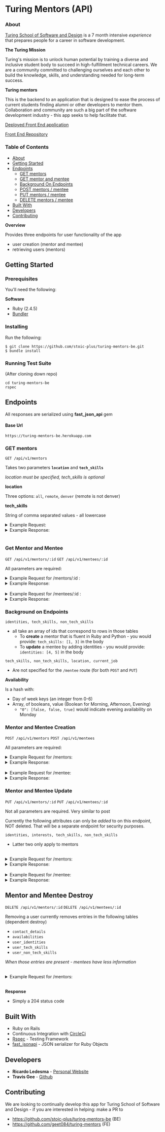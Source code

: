 # Turing Mentors (API)

### About

[Turing School of Software and Design](https://turing.io/) is a 7 month intensive _experience_ that prepares people for a career in software development.

__The Turing Mission__

Turing's mission is to unlock human potential by training a diverse and inclusive student body to succeed in high-fulfillment technical careers. We are a community committed to challenging ourselves and each other to build the knowledge, skills, and understanding needed for long-term success.

__Turing mentors__

This is the backend to an application that is designed to ease the process of current students finding alumni or other developers to mentor them. Collaboration and community are such a big part of the software development industry - this app seeks to help facilitate that.

[Deployed Front End application](https://turing-mentors.herokuapp.com/)

[Front End Repository](https://github.com/geet084/turing-mentors)

### Table of Contents

- [About](#about)
- [Getting Started](#getting-started)
- [Endpoints](#endpoints)
  * [GET mentors](#get-mentors)
  * [GET mentor and mentee](#get-mentor-and-mentee)
  * [Background On Endpoints](#background-on-endpoints)
  * [POST mentors / mentee](#mentor-and-mentee-creation)
  * [PUT mentors / mentee](#mentor-and-mentee-update)
  * [DELETE mentors / mentee](#mentor-and-mentee-destroy)
- [Built With](#built-with)
- [Developers](#developers)
- [Contributing](#contributing)

__Overview__

Provides three endpoints for user functionality of the app
* user creation (mentor and mentee)
* retrieving users (mentors)


## Getting Started

### Prerequisites

You'll need the following:

__Software__
* Ruby (2.4.5)
* [Bundler](https://bundler.io/)

### Installing

Run the following:
```
$ git clone https://github.com/stoic-plus/turing-mentors-be.git
$ bundle install
```

### Running Test Suite

(After cloning down repo)

```
cd turing-mentors-be
rspec
```

## Endpoints

All responses are serialized using __fast_json_api__ gem

#### Base Url

`https://turing-mentors-be.herokuapp.com`


### GET mentors

`GET /api/v1/mentors`

Takes two parameters __`location`__ and __`tech_skills`__

_location must be specified, tech_skills is optional_


__location__

Three options: `all`, `remote`, `denver` (remote is not denver)

__tech_skills__

String of comma separated values - all lowercase

<details><summary>Example Request:</summary>

```
GET /api/v1/mentors?location=all&tech_skills=ruby,python
```

</details>

<details><summary>Example Response:</summary>

```
"data": [
  {
            "id": "5",
            "type": "mentor",
            "attributes": {
                "first_name": "Grace",
                "last_name": "Hopper",
                "cohort": 8210,
                "program": "BE",
                "current_job": "computer scientist",
                "background": "One of the first programmers of the Harvard Mark I computer, she was a pioneer of computer programming who invented one of the first linkers",
                "mentor": true,
                "location": "New York, NY",
                "tech_skills": [
                    "ruby",
                    "javascript",
                    "python",
                    "java",
                    "elixir",
                    "c",
                    "php",
                    "swift",
                    "sql"
                ],
                "non_tech_skills": [
                    "stress management",
                    "public speaking",
                    "resumes",
                    "technical interviews",
                    "parenting",
                    "wellness"
                ],
                "availability": {
                    "0": [
                        false,
                        true,
                        false
                    ],
                    "1": [
                        false,
                        false,
                        false
                    ],
                    "2": [
                        false,
                        false,
                        false
                    ],
                    "3": [
                        false,
                        true,
                        false
                    ],
                    "4": [
                        false,
                        false,
                        false
                    ],
                    "5": [
                        false,
                        false,
                        false
                    ],
                    "6": [
                        false,
                        false,
                        false
                    ]
                },
                "identities": [
                    "scientist"
                ],
                "contact_details": {
                  "slack": "@hopper",
                  "email": "g_hopper@gmail.com",
                  "phone": "555-555-5555"
                }
            }
    }
]
```

</details>

<br>

### Get Mentor and Mentee

`GET /api/v1/mentors/:id` `GET /api/v1/mentees/:id`

All parameters are required:


<details><summary>Example Request for /mentors/:id :</summary>

```
GET /api/v1/mentors/5
Content-Type: application/json
Accept: application/json
```

</details>


<details><summary>Example Response:</summary>

```
"data": {
            "id": "5",
            "type": "mentor",
            "attributes": {
                "first_name": "Grace",
                "last_name": "Hoper",
                "cohort": 8210,
                "program": "BE",
                "current_job": "computer scientist",
                "background": "One of the first programmers of the Harvard Mark I computer, she was a pioneer of computer programming who invented one of the first linkers",
                "mentor": true,
                "location": "New York, NY",
                "tech_skills": [
                    "ruby",
                    "javascript",
                    "python",
                    "java",
                    "elixir",
                    "c",
                    "php",
                    "swift",
                    "sql"
                ],
                "non_tech_skills": [
                    "stress management",
                    "public speaking",
                    "resumes",
                    "technical interviews",
                    "parenting",
                    "wellness"
                ],
                "availability": {
                    "0": [
                        false,
                        true,
                        false
                    ],
                    "1": [
                        false,
                        false,
                        false
                    ],
                    "2": [
                        false,
                        false,
                        false
                    ],
                    "3": [
                        false,
                        true,
                        false
                    ],
                    "4": [
                        false,
                        false,
                        false
                    ],
                    "5": [
                        false,
                        false,
                        false
                    ],
                    "6": [
                        false,
                        false,
                        false
                    ]
                },
                "identities": [
                    "scientist"
                ],
                "contact_details": {
                  "slack": "@hopper",
                  "email": "g_hopper@gmail.com",
                  "phone": "555-555-5555"
                }
            }
        }
```

</details>

<br>


<details><summary>Example Request for /mentees/:id :</summary>

```
GET /api/v1/mentees/5
Content-Type: application/json
Accept: application/json
```

</details>

<details><summary>Example Response:</summary>

```
"data": {
            "id": "5",
            "type": "mentee",
            "attributes": {
                "first_name": "jordan",
                "last_name": "leranger",
                "cohort": 8210,
                "program": "BE",
                "current_job": "student",
                "background": "A person",
                "mentor": false,
                "location": "Denver, CO",
                "availability": {
                    "0": [
                        false,
                        true,
                        false
                    ],
                    "1": [
                        false,
                        false,
                        false
                    ],
                    "2": [
                        false,
                        false,
                        false
                    ],
                    "3": [
                        false,
                        true,
                        false
                    ],
                    "4": [
                        false,
                        false,
                        false
                    ],
                    "5": [
                        false,
                        false,
                        false
                    ],
                    "6": [
                        false,
                        false,
                        false
                    ]
                },
                "identities": [
                    "ski bum"
                ],
                "contact_details": {
                  "slack": "@slack",
                  "email": "leranger@gmail.com",
                  "phone": "555-555-5555"
                }
            }
        }
```

</details>


### Background on Endpoints

`identities, tech_skills, non_tech_skills`

* all take an array of ids that correspond to rows in those tables
  * To __create__ a mentor that is fluent in Ruby and Python - you would provide:
    `tech_skills: [1, 3]` in the body
  * To __update__ a mentee by adding identities - you would provide:
    `identities: [4, 5]` in the body

`tech_skills, non_tech_skills, location, current_job`
* Are not specified for the `/mentee` route (for both `POST` and `PUT`)

__Availability__

Is a hash with:
  * Day of week keys (an integer from 0-6)
  * Array, of booleans, value (Boolean for Morning, Afternoon, Evening)
    * `"0": [false, false, true]` would indicate evening availability on Monday

### Mentor and Mentee Creation

`POST /api/v1/mentors` `POST /api/v1/mentees`

All parameters are required:


<details><summary>Example Request for /mentors:</summary>

```
POST /api/v1/mentors
Content-Type: application/json
Accept: application/json

{
    "first_name": "Grace",
    "last_name": "Hoper",
    "identities": [0],
    "cohort": 8210,
    "program": "BE",
    "current_job": "computer scientist",
    "location": "New York, NY",
    "slack": "@hopper",
    "email": "g_hopper@gmail.com",
    "phone": "555-555-5555",
    "background": "Grace Brewster Murray Hopper was an American computer scientist and United States Navy rear admiral. One of the first programmers of the Harvard Mark I computer, she was a pioneer of computer programming who invented one of the first linkers",
    "availability": {
        "0": [
            false,
            true,
            false
        ],
        "1": [
            false,
            false,
            false
        ],
        "2": [
            false,
            true,
            false
        ],
        "3": [
            false,
            false,
            false
        ],
        "4": [
            false,
            false,
            false
        ],
        "5": [
            false,
            false,
            false
        ],
        "6": [
            false,
            false,
            false
        ]
    },
    "tech_skills": [
        "4", "1", "3"
    ],
    "non_tech_skills": [
        "6", "5", "4"
    ]
}
```

</details>


<details><summary>Example Response:</summary>

```
{
            "id": "5",
            "type": "mentor",
            "attributes": {
                "first_name": "Grace",
                "last_name": "Hoper",
                "cohort": 8210,
                "program": "BE",
                "current_job": "computer scientist",
                "background": "One of the first programmers of the Harvard Mark I computer, she was a pioneer of computer programming who invented one of the first linkers",
                "mentor": true,
                "location": "New York, NY",
                "tech_skills": [
                    "ruby",
                    "javascript",
                    "python",
                    "java",
                    "elixir",
                    "c",
                    "php",
                    "swift",
                    "sql"
                ],
                "non_tech_skills": [
                    "stress management",
                    "public speaking",
                    "resumes",
                    "technical interviews",
                    "parenting",
                    "wellness"
                ],
                "availability": {
                    "0": [
                        false,
                        true,
                        false
                    ],
                    "1": [
                        false,
                        false,
                        false
                    ],
                    "2": [
                        false,
                        false,
                        false
                    ],
                    "3": [
                        false,
                        true,
                        false
                    ],
                    "4": [
                        false,
                        false,
                        false
                    ],
                    "5": [
                        false,
                        false,
                        false
                    ],
                    "6": [
                        false,
                        false,
                        false
                    ]
                },
                "identities": [
                    "scientist"
                ],
                "contact_details": {
                  "slack": "@hopper",
                  "email": "g_hopper@gmail.com",
                  "phone": "555-555-5555"
                }
            }
        }
```

</details>

<br>


<details><summary>Example Request for /mentee:</summary>

```
POST /api/v1/mentees
Content-Type: application/json
Accept: application/json

{
  "background": "A person",
  "cohort": 1810,
  "program": "BE",
  "email": "leranger@gmail.com",
  "first_name": "jordan",
  "identities": [8],
  "last_name": "leranger",
  "phone": "555-555-5555",
  "slack": "@slack",
  "availability": {
    0 => [true, false, true],
    1 => true,
    2 => [true, false, false],
    3 => [true, false, true],
    4 => [false, false, true],
    5 => [true, false, true],
    6 => [true, false, false]
  }
}
```

</details>

<details><summary>Example Response:</summary>

```
"data": {
            "id": "5",
            "type": "mentee",
            "attributes": {
                "first_name": "jordan",
                "last_name": "leranger",
                "cohort": 8210,
                "program": "BE",
                "current_job": "student",
                "background": "A person",
                "mentor": false,
                "location": "Denver, CO",
                "availability": {
                    "0": [
                        false,
                        true,
                        false
                    ],
                    "1": [
                        false,
                        false,
                        false
                    ],
                    "2": [
                        false,
                        false,
                        false
                    ],
                    "3": [
                        false,
                        true,
                        false
                    ],
                    "4": [
                        false,
                        false,
                        false
                    ],
                    "5": [
                        false,
                        false,
                        false
                    ],
                    "6": [
                        false,
                        false,
                        false
                    ]
                },
                "identities": [
                    "ski bum"
                ],
                "contact_details": {
                  "slack": "@slack",
                  "email": "leranger@gmail.com",
                  "phone": "555-555-5555"
                }
            }
        }
```

</details>

### Mentor and Mentee Update

`PUT /api/v1/mentors/:id` `PUT /api/v1/mentees/:id`

Not all parameters are required. Very similar to post


Currently the following attributes can only be _added_ to on this endpoint, NOT deleted. That will be a separate endpoint for security purposes.

`identities, interests, tech_skills, non_tech_skills`
 * Latter two only apply to mentors


<br>


<details><summary>Example Request for /mentors:</summary>

```
PUT /api/v1/mentors
Content-Type: application/json
Accept: application/json

{
    "first_name": "Grace",
    "last_name": "Hoper",
    "identities": [0],
    "cohort": 8210,
    "program": "BE",
    "current_job": "computer scientist",
    "location": "New York, NY",
    "slack": "@hopper",
    "email": "g_hopper@gmail.com",
    "phone": "555-555-5555",
    "background": "Grace Brewster Murray Hopper was an American computer scientist and United States Navy rear admiral. One of the first programmers of the Harvard Mark I computer, she was a pioneer of computer programming who invented one of the first linkers",
    "availability": {
        "0": [
            false,
            true,
            false
        ],
        "1": [
            false,
            false,
            false
        ],
        "2": [
            false,
            true,
            false
        ],
        "3": [
            false,
            false,
            false
        ],
        "4": [
            false,
            false,
            false
        ],
        "5": [
            false,
            false,
            false
        ],
        "6": [
            false,
            false,
            false
        ]
    },
    "interests": [
      "1", "2", "3"
    ]
    "tech_skills": [
        "4", "1", "3"
    ],
    "non_tech_skills": [
        "6", "5", "4"
    ]
}
```

</details>


<details><summary>Example Response:</summary>

```
{
            "id": "5",
            "type": "mentor",
            "attributes": {
                "first_name": "Grace",
                "last_name": "Hoper",
                "cohort": 8210,
                "program": "BE",
                "current_job": "computer scientist",
                "background": "One of the first programmers of the Harvard Mark I computer, she was a pioneer of computer programming who invented one of the first linkers",
                "mentor": true,
                "location": "New York, NY",
                "tech_skills": [
                    "ruby",
                    "javascript",
                    "python",
                    "java",
                    "elixir",
                    "c",
                    "php",
                    "swift",
                    "sql"
                ],
                "non_tech_skills": [
                    "stress management",
                    "public speaking",
                    "resumes",
                    "technical interviews",
                    "parenting",
                    "wellness"
                ],
                "availability": {
                    "0": [
                        false,
                        true,
                        false
                    ],
                    "1": [
                        false,
                        false,
                        false
                    ],
                    "2": [
                        false,
                        false,
                        false
                    ],
                    "3": [
                        false,
                        true,
                        false
                    ],
                    "4": [
                        false,
                        false,
                        false
                    ],
                    "5": [
                        false,
                        false,
                        false
                    ],
                    "6": [
                        false,
                        false,
                        false
                    ]
                },
                "identities": [
                    "scientist"
                ],
                "contact_details": {
                  "slack": "@hopper",
                  "email": "g_hopper@gmail.com",
                  "phone": "555-555-5555"
                }
            }
        }
```

</details>

<br>


<details><summary>Example Request for /mentee:</summary>

```
POST /api/v1/mentees
Content-Type: application/json
Accept: application/json

{
  "background": "A person",
  "cohort": 1810,
  "program": "BE",
  "email": "leranger@gmail.com",
  "first_name": "jordan",
  "identities": [8],
  "last_name": "leranger",
  "phone": "555-555-5555",
  "slack": "@slack",
  "availability": {
    0 => [true, false, true],
    1 => true,
    2 => [true, false, false],
    3 => [true, false, true],
    4 => [false, false, true],
    5 => [true, false, true],
    6 => [true, false, false]
  }
}
```

</details>

<details><summary>Example Response:</summary>

```
"data": {
            "id": "5",
            "type": "mentee",
            "attributes": {
                "first_name": "jordan",
                "last_name": "leranger",
                "cohort": 8210,
                "program": "BE",
                "current_job": "student",
                "background": "A person",
                "mentor": false,
                "location": "Denver, CO",
                "availability": {
                    "0": [
                        false,
                        true,
                        false
                    ],
                    "1": [
                        false,
                        false,
                        false
                    ],
                    "2": [
                        false,
                        false,
                        false
                    ],
                    "3": [
                        false,
                        true,
                        false
                    ],
                    "4": [
                        false,
                        false,
                        false
                    ],
                    "5": [
                        false,
                        false,
                        false
                    ],
                    "6": [
                        false,
                        false,
                        false
                    ]
                },
                "identities": [
                    "ski bum"
                ],
                "contact_details": {
                  "slack": "@slack",
                  "email": "leranger@gmail.com",
                  "phone": "555-555-5555"
                }
            }
        }
```

</details>

## Mentor and Mentee Destroy


`DELETE /api/v1/mentors/:id` `DELETE /api/v1/mentees/:id`

Removing a user currently removes entries in the following tables (dependent destroy)
* `contact_details`
* `availabilities`
* `user_identities`
* `user_tech_skills`
* `user_non_tech_skills`

_When those entries are present - mentees have less information_

<br>


<details><summary>Example Request for /mentors:</summary>

```
DELETE /api/v1/mentors/2
Content-Type: application/json
Accept: application/json
```

</details>

<br />

__Response__
* Simply a 204 status code


## Built With

* Ruby on Rails
* Continuous Integration with [CircleCi](https://circleci.com/)
* [Rspec](http://rspec.info/) - Testing Framework
* [fast_jsonapi](https://github.com/Netflix/fast_jsonapi) - JSON serializer for Ruby Objects

## Developers

* **Ricardo Ledesma** - [Personal Website](https://www.ricardoledesma.tech/)
* __Travis Gee__ - [Github](https://github.com/geet084)

## Contributing

We are looking to continually develop this app for Turing School of Software and Design - if you are interested in helping: make a PR to
  * https://github.com/stoic-plus/turing-mentors-be (BE)
  * https://github.com/geet084/turing-mentors (FE)
